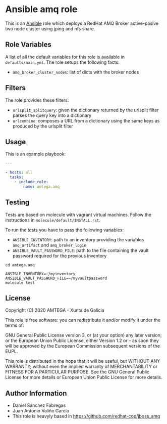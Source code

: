 # Ansible amq role

This is an [Ansible](http://www.ansible.com) role which deploys a RedHat AMQ Broker active-pasive two node cluster using jping and nfs share.

## Role Variables

A list of all the default variables for this role is available in `defaults/main.yml`. The role setups the following facts:

- `amq_broker_cluster_nodes`: list of dicts with the broker nodes

## Filters

The role provides these filters:

- `urlsplit_splitquery`: given the dictionary returned by the urlsplit filter parses the query key into a dictionary
- `urlcombine`: composes a URL from a dictionary using the same keys as produced by the urlsplit filter

## Usage

This is an example playbook:

```yaml
---

- hosts: all
  tasks:
    - include_role:
        name: amtega.amq
```

## Testing

Tests are based on molecule with vagrant virtual machines. Follow the instructions in `molecule/default/INSTALL.rst`.

To run the tests you have to pass the following variables:

- `ANSIBLE_INVENTORY`: path to an inventory providing the variables `amq_artifact` and `amq_broker_login`
- `ANSIBLE_VAULT_PASSWORD_FILE`: path to the file containing the vault password required for the previous inventory

```shell
cd amtega.amq

ANSIBLE_INVENTORY=~/myinventory ANSIBLE_VAULT_PASSWORD_FILE=~/myvaultpassword
molecule test
```

## License

Copyright (C) 2020 AMTEGA - Xunta de Galicia

This role is free software: you can redistribute it and/or modify it under the terms of:

GNU General Public License version 3, or (at your option) any later version; or the European Union Public License, either Version 1.2 or – as soon they will be approved by the European Commission ­subsequent versions of the EUPL.

This role is distributed in the hope that it will be useful, but WITHOUT ANY WARRANTY; without even the implied warranty of MERCHANTABILITY or FITNESS FOR A PARTICULAR PURPOSE.  See the GNU General Public License for more details or European Union Public License for more details.

## Author Information

- Daniel Sánchez Fábregas
- Juan Antonio Valiño García
- This role is heavyly based in https://github.com/redhat-cop/jboss_amq
